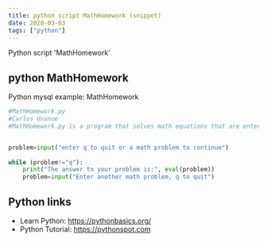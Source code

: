 ```yaml
---
title: python script MathHomework (snippet)
date: 2020-03-03
tags: ["python"]
---
```

Python script 'MathHomework'


## python MathHomework

Python mysql example: MathHomework

```python
#MathHomework.py
#Carlos Unanue
#MathHomework.py is a program that solves math equations that are entered and if the user desire to quite, he enters q.


problem=input("enter q to quit or a math problem to continue")
 
while (problem!="q"):
    print("The answer to your problem is:", eval(problem))
    problem=input("Enter another math problem, q to quit")

```

## Python links

- Learn Python: https://pythonbasics.org/
- Python Tutorial: https://pythonspot.com
